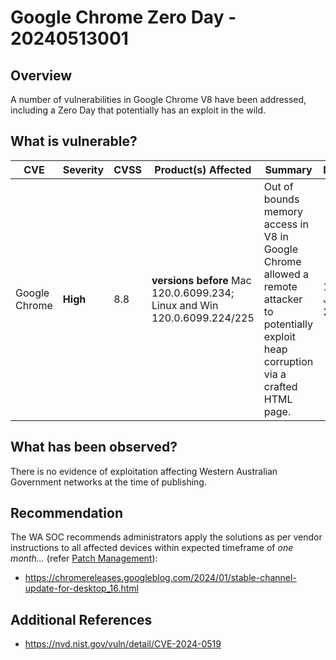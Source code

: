 # Google Chrome Zero Day - 20240513001

## Overview

A number of vulnerabilities in Google Chrome V8 have been addressed, including a Zero Day that potentially has an exploit in the wild.

## What is vulnerable?

| CVE  | Severity     | CVSS | Product(s) Affected | Summary | Dated |
| ---- | ------------ | ---- | ------------------- | ------- | ----- |
| Google Chrome | **High** | 8.8 | **versions before** Mac 120.0.6099.234; Linux and Win 120.0.6099.224/225 |    Out of bounds memory access in V8 in Google Chrome allowed a remote attacker to potentially exploit heap corruption via a crafted HTML page.     |    16 Jan 2024   |

## What has been observed?

There is no evidence of exploitation affecting Western Australian Government networks at the time of publishing.

## Recommendation

The WA SOC recommends administrators apply the solutions as per vendor instructions to all affected devices within expected timeframe of *one month...* (refer [Patch Management](../guidelines/patch-management.md)):

- https://chromereleases.googleblog.com/2024/01/stable-channel-update-for-desktop_16.html

## Additional References

- https://nvd.nist.gov/vuln/detail/CVE-2024-0519
